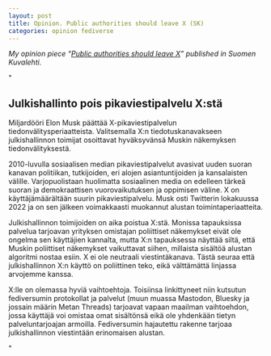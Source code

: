 ```yaml
---
layout: post
title: Opinion. Public authorities should leave X (SK)
categories: opinion fediverse 
---
```

*My opinion piece “[Public authorities should leave X](https://suomenkuvalehti.fi/mielipide/julkishallinto-pois-pikaviestipalvelu-xsta-kirjoittaa-samuli-reijula/)” published in Suomen Kuvalehti.* 
<!--more-->

"
## Julkishallinto pois pikaviestipalvelu X:stä

Miljardööri Elon Musk päättää X-pikaviestipalvelun tiedonvälitysperiaatteista. Valitsemalla X:n tiedotuskanavakseen julkishallinnon toimijat osoittavat hyväksyvänsä Muskin näkemyksen tiedonvälityksestä.

2010-luvulla sosiaalisen median pikaviestipalvelut avasivat uuden suoran kanavan politiikan, tutkijoiden, eri alojen asiantuntijoiden ja kansalaisten välille. Varjopuolistaan huolimatta sosiaalinen media on edelleen tärkeä suoran ja demokraattisen vuorovaikutuksen ja oppimisen väline. X on käyttäjämäärältään suurin pikaviestipalvelu. Musk osti Twitterin lokakuussa 2022 ja on sen jälkeen voimakkaasti muokannut alustan toimintaperiaatteita.

Julkishallinnon toimijoiden on aika poistua X:stä. Monissa tapauk­sissa palvelua tarjoavan yrityksen omistajan poliittiset näkemykset eivät ole ongelma sen käyttäjien kannalta, mutta X:n tapauksessa näyttää siltä, että Muskin poliittiset näkemykset vaikuttavat siihen, millaista sisältöä alustan algoritmi nostaa esiin. X ei ole neutraali viestintäkanava. Tästä seuraa että julkishallinnon X:n käyttö on poliittinen teko, eikä välttämättä linjassa arvojemme kanssa.

X:lle on olemassa hyviä vaihtoehtoja. Toisiinsa linkittyneet niin kutsutun fediversumin protokollat ja palvelut (muun muassa Mastodon, Bluesky ja jossain määrin Metan Threads) tarjoavat vapaan maailman vaihtoehdon, jossa käyttäjä voi omistaa omat sisältönsä eikä ole yhdenkään tietyn palveluntarjoajan armoilla. Fediversumin hajautettu rakenne tarjoaa julkishallinnon viestintään erinomaisen alustan. 

"